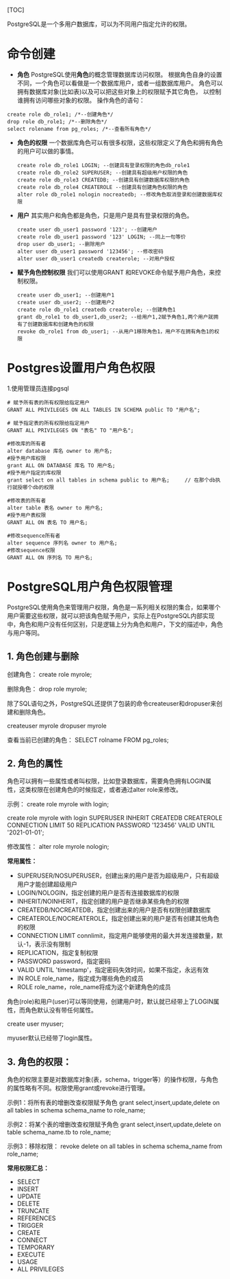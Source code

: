 [TOC]

PostgreSQL是一个多用户数据库，可以为不同用户指定允许的权限。

# 命令创建 

- **角色**
  PostgreSQL使用**角色**的概念管理数据库访问权限。 根据角色自身的设置不同，一个角色可以看做是一个数据库用户，或者一组数据库用户。 角色可以拥有数据库对象(比如表)以及可以把这些对象上的权限赋予其它角色， 以控制谁拥有访问哪些对象的权限。
  操作角色的语句：

```mysql
create role db_role1; /*--创建角色*/
drop role db_role1; /*--删除角色*/
select rolename from pg_roles; /*--查看所有角色*/
```

- **角色的权限**
  一个数据库角色可以有很多权限，这些权限定义了角色和拥有角色的用户可以做的事情。

  ```mysql
  create role db_role1 LOGIN; --创建具有登录权限的角色db_role1
  create role db_role2 SUPERUSER; --创建具有超级用户权限的角色
  create role db_role3 CREATEDB; --创建具有创建数据库权限的角色
  create role db_role4 CREATEROLE --创建具有创建角色权限的角色
  alter role db_role1 nologin nocreatedb; --修改角色取消登录和创建数据库权限
  ```

- **用户**
  其实用户和角色都是角色，只是用户是具有登录权限的角色。

  ```mysql
  create user db_user1 password '123'; --创建用户
  create role db_user1 password '123' LOGIN; --同上一句等价
  drop user db_user1; --删除用户
  alter user db_user1 password '123456'; --修改密码
  alter user db_user1 createdb createrole; --对用户授权
  ```

- **赋予角色控制权限**
  我们可以使用GRANT 和REVOKE命令赋予用户角色，来控制权限。

  ```mysql
  create user db_user1; --创建用户1
  create user db_user2; --创建用户2
  create role db_role1 createdb createrole; --创建角色1
  grant db_role1 to db_user1,db_user2; --给用户1,2赋予角色1,两个用户就拥有了创建数据库和创建角色的权限
  revoke db_role1 from db_user1; --从用户1移除角色1，用户不在拥有角色1的权限
  ```

# Postgres设置用户角色权限

1.使用管理员连接pgsql

```mysql
# 赋予所有表的所有权限给指定用户
GRANT ALL PRIVILEGES ON ALL TABLES IN SCHEMA public TO "用户名"; 

# 赋予指定表的所有权限给指定用户
GRANT ALL PRIVILEGES ON "表名" TO "用户名";

#修改库的所有者
alter database 库名 owner to 用户名;
#授予用户库权限
grant ALL ON DATABASE 库名 TO 用户名;
#授予用户指定的库权限
grant select on all tables in schema public to 用户名;     // 在那个db执行就授哪个db的权限

#修改表的所有者
alter table 表名 owner to 用户名;
#授予用户表权限
GRANT ALL ON 表名 TO 用户名;

#修改sequence所有者
alter sequence 序列名 owner to 用户名;
#修改sequence权限
GRANT ALL ON 序列名 TO 用户名;
```

# PostgreSQL用户角色权限管理

PostgreSQL使用角色来管理用户权限，角色是一系列相关权限的集合，如果哪个用户需要这些权限，就可以把该角色赋予用户，实际上在PostgreSQL内部实现中，角色和用户没有任何区别，只是逻辑上分为角色和用户，下文的描述中，角色与用户等同。

## 1. 角色创建与删除

创建角色：
create role myrole;

删除角色：
drop role myrole;

除了SQL语句之外，PostgreSQL还提供了包装的命令createuser和dropuser来创建和删除角色。

createuser myrole
dropuser myrole

查看当前已创建的角色：
SELECT rolname FROM pg_roles;

## 2. 角色的属性

角色可以拥有一些属性或者叫权限，比如登录数据库，需要角色拥有LOGIN属性，这类权限在创建角色的时候指定，或者通过alter role来修改。

示例：
create role myrole with login;

create role myrole with login SUPERUSER INHERIT CREATEDB CREATEROLE CONNECTION LIMIT 50 REPLICATION PASSWORD '123456' VALID UNTIL '2021-01-01';

修改属性：
alter role myrole nologin;

**常用属性：**

- SUPERUSER/NOSUPERUSER，创建出来的用户是否为超级用户，只有超级用户才能创建超级用户
- LOGIN/NOLOGIN，指定创建的用户是否有连接数据库的权限
- INHERIT/NOINHERIT，指定创建的用户是否继承某些角色的权限
- CREATEDB/NOCREATEDB，指定创建出来的用户是否有权限创建数据库
- CREATEROLE/NOCREATEROLE，指定创建出来的用户是否有创建其他角色的权限
- CONNECTION LIMIT connlimit，指定用户能够使用的最大并发连接数量，默认-1，表示没有限制
- REPLICATION，指定复制权限
- PASSWORD password，指定密码
- VALID UNTIL 'timestamp'，指定密码失效时间，如果不指定，永远有效
- IN ROLE role_name，指定成为哪些角色的成员
- ROLE role_name，role_name将成为这个新建角色的成员

角色(role)和用户(user)可以等同使用，创建用户时，默认就已经带上了LOGIN属性，而角色默认没有带任何属性。

create user myuser;

myuser默认已经带了login属性。

## 3. 角色的权限：

角色的权限主要是对数据库对象(表，schema，trigger等）的操作权限，与角色的属性略有不同。权限使用grant或revoke进行管理。

示例1：将所有表的增删改查权限赋予角色
grant select,insert,update,delete on all tables in schema schema_name to role_name;

示例2：将某个表的增删改查权限赋予角色
grant select,insert,update,delete on table schema_name.tb to role_name;

示例3：移除权限：
revoke delete on all tables in schema schema_name from role_name;

**常用权限汇总：**

- SELECT
- INSERT
- UPDATE
- DELETE
- TRUNCATE
- REFERENCES
- TRIGGER
- CREATE
- CONNECT
- TEMPORARY
- EXECUTE
- USAGE
- ALL PRIVILEGES